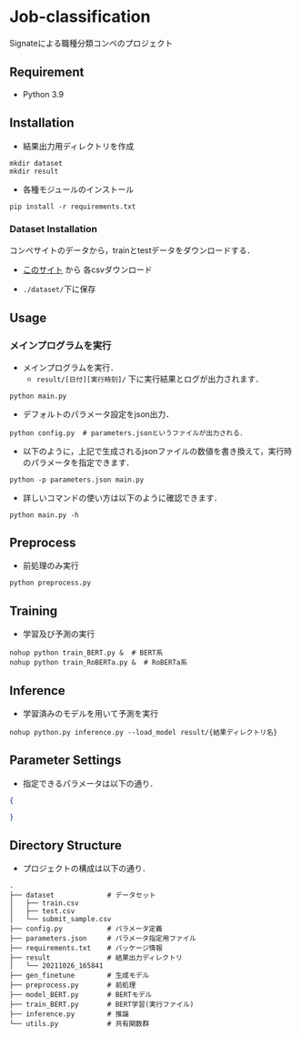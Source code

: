 # Job-classification

Signateによる職種分類コンペのプロジェクト


## Requirement
- Python 3.9


## Installation
- 結果出力用ディレクトリを作成
```shell
mkdir dataset
mkdir result
```
- 各種モジュールのインストール
```shell
pip install -r requirements.txt
```

### Dataset Installation
コンペサイトのデータから，trainとtestデータをダウンロードする．
- [このサイト](https://signate.jp/competitions/735/data) から 各csvダウンロード

- `./dataset/`下に保存

## Usage

### メインプログラムを実行
- メインプログラムを実行．
  - `result/[日付][実行時刻]/` 下に実行結果とログが出力されます．
```shell
python main.py
```
- デフォルトのパラメータ設定をjson出力．
```shell
python config.py  # parameters.jsonというファイルが出力される．
```
- 以下のように，上記で生成されるjsonファイルの数値を書き換えて，実行時のパラメータを指定できます．
```shell
python -p parameters.json main.py
```
- 詳しいコマンドの使い方は以下のように確認できます．
```shell
python main.py -h
```

## Preprocess
- 前処理のみ実行
```shell
python preprocess.py
```

## Training
- 学習及び予測の実行
```shell
nohup python train_BERT.py &  # BERT系
nohup python train_RoBERTa.py &  # RoBERTa系
```

## Inference
- 学習済みのモデルを用いて予測を実行
```shell
nohup python.py inference.py --load_model result/{結果ディレクトリ名}
```
## Parameter Settings

- 指定できるパラメータは以下の通り．
```json
{

}
```

## Directory Structure
- プロジェクトの構成は以下の通り．
```shell
.
├── dataset             # データセット
│   ├── train.csv
│   ├── test.csv
│   └── submit_sample.csv
├── config.py           # パラメータ定義
├── parameters.json     # パラメータ指定用ファイル
├── requirements.txt    # パッケージ情報
├── result              # 結果出力ディレクトリ
│   └── 20211026_165841
├── gen_finetune        # 生成モデル
├── preprocess.py       # 前処理
├── model_BERT.py       # BERTモデル
├── train_BERT.py       # BERT学習(実行ファイル)
├── inference.py        # 推論
└── utils.py            # 共有関数群
```
